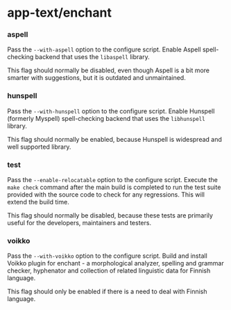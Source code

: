 # app-text/enchant

### aspell
Pass the `--with-aspell` option to the configure script. Enable Aspell spell-checking backend that uses the `libaspell` library.

This flag should normally be disabled, even though Aspell is a bit more smarter with suggestions, but it is outdated and unmaintained.

### hunspell
Pass the `--with-hunspell` option to the configure script. Enable Hunspell (formerly Myspell) spell-checking backend that uses the `libhunspell` library.

This flag should normally be enabled, because Hunspell is widespread and well supported library.

### test
Pass the `--enable-relocatable` option to the configure script. Execute the `make check` command after the main build is completed to run the test suite provided with the source code to check for any regressions. This will extend the build time.

This flag should normally be disabled, because these tests are primarily useful for the developers, maintainers and testers.

### voikko
Pass the `--with-voikko` option to the configure script. Build and install Voikko plugin for enchant - a morphological analyzer, spelling and grammar checker, hyphenator and collection of related linguistic data for Finnish language.

This flag should only be enabled if there is a need to deal with Finnish language.

